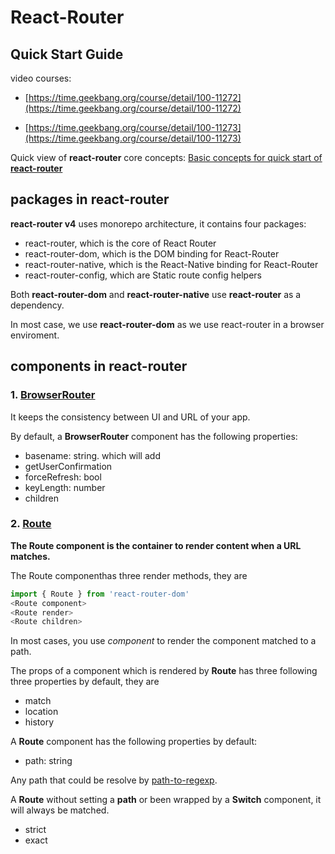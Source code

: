 # React-Router

## Quick Start Guide

video courses:

- [https://time.geekbang.org/course/detail/100-11272](https://time.geekbang.org/course/detail/100-11272)

- [https://time.geekbang.org/course/detail/100-11273](https://time.geekbang.org/course/detail/100-11273)

Quick view of **react-router** core concepts:
[Basic concepts for quick start of **react-router**](./includes/01.QuickStart.md)

## packages in **react-router**

**react-router v4** uses monorepo architecture, it contains four packages:

- react-router, which is the core of React Router
- react-router-dom, which is the DOM binding for React-Router
- react-router-native, which is the React-Native binding for React-Router
- react-router-config, which are Static route config helpers

Both **react-router-dom** and **react-router-native** use **react-router** as a dependency.

In most case, we use **react-router-dom** as we use react-router in a browser enviroment.

## components in **react-router**

### 1. [BrowserRouter](./includes/02.ComponentsInReactRouter.md#1-browserrouter)

It keeps the consistency between  UI and URL of your app.

By default, a **BrowserRouter** component has the following properties:

- basename: string. which will add
- getUserConfirmation
- forceRefresh: bool
- keyLength: number
- children

### 2. [Route](./includes/02.ComponentsInReactRouter.md#2-route)

**The Route component is the container to render content when a URL matches.**

The Route componenthas three render methods, they are

```javascript
import { Route } from 'react-router-dom'
<Route component>
<Route render>
<Route children>
```

In most cases, you use *component* to render the component matched to a path.

The props of a component which is rendered  by **Route** has three following three properties by default, they are

- match
- location
- history

A **Route** component has the following properties by default:

- path: string

Any path that could be resolve by [path-to-regexp](https://github.com/pillarjs/path-to-regexp).

A **Route** without setting a **path** or been wrapped by a **Switch** component, it will always be matched.

- strict
- exact
